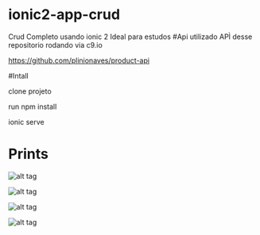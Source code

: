 # ionic2-app-crud
Crud Completo usando ionic 2
Ideal para estudos
#Api
utilizado APÌ desse repositorio rodando via c9.io

https://github.com/plinionaves/product-api

#Intall

clone projeto

run npm install

ionic serve

# Prints
![alt tag](http://i.imgur.com/YEmgEGT.png)

![alt tag](http://i.imgur.com/cIp69q0.png)

![alt tag](http://i.imgur.com/T7ZZcVn.png)

![alt tag](http://i.imgur.com/VnOdGjx.png)
